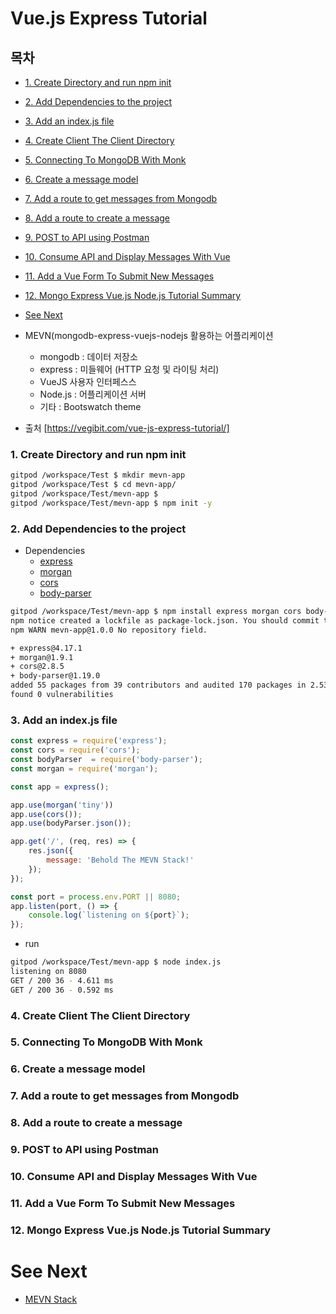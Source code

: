 # Vue.js Express Tutorial
## 목차
* [1. Create Directory and run npm init](#chapter1)
* [2. Add Dependencies to the project](#chapter2)
* [3. Add an index.js file](#chapter3)
* [4. Create Client The Client Directory](#chapter4)
* [5. Connecting To MongoDB With Monk](#chapter5)
* [6. Create a message model](#chapter6)
* [7. Add a route to get messages from Mongodb](#chapter7)
* [8. Add a route to create a message](#chapter8)
* [9. POST to API using Postman](#chapter9)
* [10. Consume API and Display Messages With Vue](#chapter10)
* [11. Add a Vue Form To Submit New Messages](#chapter11)
* [12. Mongo Express Vue.js Node.js Tutorial Summary](#chapter12)
* [See Next](#next)

* MEVN(mongodb-express-vuejs-nodejs 활용하는 어플리케이션
  * mongodb : 데이터 저장소
  * express : 미들웨어 (HTTP 요청 및 라이팅 처리)
  * VueJS  사용자 인터페스스
  * Node.js : 어플리케이션 서버
  * 기타 : Bootswatch theme 
* 출처 [https://vegibit.com/vue-js-express-tutorial/] 

### 1. Create Directory and run npm init <a id="chapter1"></a>
```bash
gitpod /workspace/Test $ mkdir mevn-app
gitpod /workspace/Test $ cd mevn-app/
gitpod /workspace/Test/mevn-app $ 
gitpod /workspace/Test/mevn-app $ npm init -y
```
### 2. Add Dependencies to the project <a id="chapter-2"></a>
* Dependencies 
  * [express](https://jeong-pro.tistory.com/59)
  * [morgan](https://www.npmjs.com/package/morgan)
  * [cors](https://vegibit.com/how-to-make-http-requests-in-angular-using-observables/)
  * [body-parser](http://jeonghwan-kim.github.io/series/2018/12/16/node-web-16_body-parser.html)

```bash
gitpod /workspace/Test/mevn-app $ npm install express morgan cors body-parser
npm notice created a lockfile as package-lock.json. You should commit this file.
npm WARN mevn-app@1.0.0 No repository field.

+ express@4.17.1
+ morgan@1.9.1
+ cors@2.8.5
+ body-parser@1.19.0
added 55 packages from 39 contributors and audited 170 packages in 2.532s
found 0 vulnerabilities
```

### 3. Add an index.js file
```javascript {.line-numbers}
const express = require('express');
const cors = require('cors');
const bodyParser  = require('body-parser');
const morgan = require('morgan');

const app = express();

app.use(morgan('tiny'))
app.use(cors());
app.use(bodyParser.json());

app.get('/', (req, res) => {
    res.json({
        message: 'Behold The MEVN Stack!'
    });
});

const port = process.env.PORT || 8080;
app.listen(port, () => {
    console.log(`listening on ${port}`);
});
```
* run 
```bash
gitpod /workspace/Test/mevn-app $ node index.js
listening on 8080
GET / 200 36 - 4.611 ms
GET / 200 36 - 0.592 ms
```

### 4. Create Client The Client Directory

### 5. Connecting To MongoDB With Monk
### 6. Create a message model
### 7. Add a route to get messages from Mongodb
### 8. Add a route to create a message
### 9. POST to API using Postman
### 10. Consume API and Display Messages With Vue
### 11. Add a Vue Form To Submit New Messages
### 12. Mongo Express Vue.js Node.js Tutorial Summary
# See Next

* [MEVN Stack]( https://www.djamware.com/post/5a1b779f80aca75eadc12d6e/mongo-express-vue-nodejs-mevn-stack-crud-web-application)

